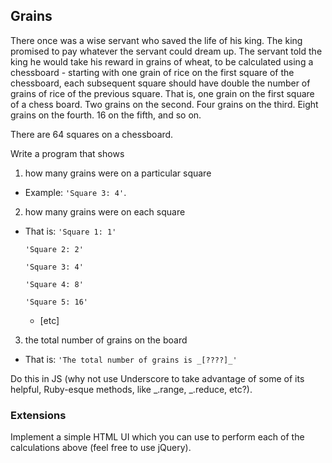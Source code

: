 ## Grains

There once was a wise servant who saved the life of his king. The king promised to pay whatever the servant could dream up. The servant told the king he would take his reward in grains of wheat, to be calculated using a chessboard - starting with one grain of rice on the first square of the chessboard, each subsequent square should have double the number of grains of rice of the previous square. That is, one grain on the first square of a chess board. Two grains on the second. Four grains on the third. Eight grains on the fourth. 16 on the fifth, and so on.

There are 64 squares on a chessboard.

Write a program that shows
1) how many grains were on a particular square
  - Example: `'Square 3: 4'`.

2) how many grains were on each square
  - That is:
    `'Square 1: 1'`

    `'Square 2: 2'`

    `'Square 3: 4'`

    `'Square 4: 8'`

    `'Square 5: 16'`

    - [etc]

3) the total number of grains on the board
  - That is:
    `'The total number of grains is _[????]_'`

Do this in JS (why not use Underscore to take advantage of some of its helpful, Ruby-esque methods, like _.range, _.reduce, etc?).

### Extensions

Implement a simple HTML UI which you can use to perform each of the calculations above (feel free to use jQuery).